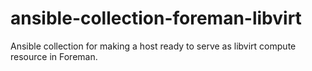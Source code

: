# ansible-collection-foreman-libvirt
Ansible collection for making a host ready to serve as libvirt compute resource in Foreman.
